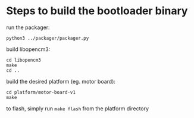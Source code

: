 # Steps to build the bootloader binary

run the packager:

```
python3 ../packager/packager.py
```

build libopencm3:

```
cd libopencm3
make
cd ..
```

build the desired platform (eg. motor board):

```
cd platform/motor-board-v1
make
```

to flash, simply run ```make flash``` from the platform directory
